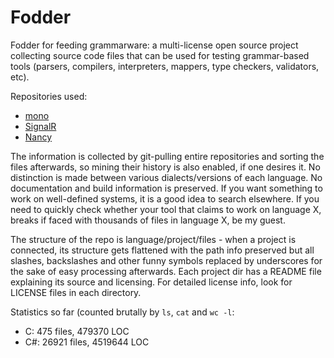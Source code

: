 Fodder
======

Fodder for feeding grammarware: a multi-license open source project collecting source code files that can be used for testing grammar-based tools (parsers, compilers, interpreters, mappers, type checkers, validators, etc).

Repositories used:
* [mono](https://github.com/mono/mono)
* [SignalR](http://github.com/SignalR/SignalR)
* [Nancy](https://github.com/NancyFx/Nancy)

The information is collected by git-pulling entire repositories and sorting the files afterwards, so mining their history is also enabled, if one desires it. No distinction is made between various dialects/versions of each language. No documentation and build information is preserved. If you want something to work on well-defined systems, it is a good idea to search elsewhere. If you need to quickly check whether your tool that claims to work on language X, breaks if faced with thousands of files in language X, be my guest.

The structure of the repo is language/project/files - when a project is connected, its structure gets flattened with the path info preserved but all slashes, backslashes and other funny symbols replaced by underscores for the sake of easy processing afterwards. Each project dir has a README file explaining its source and licensing. For detailed license info, look for LICENSE files in each directory.

Statistics so far (counted brutally by `ls`, `cat` and `wc -l`:
* C: 475 files, 479370 LOC
* C#: 26921 files, 4519644 LOC
